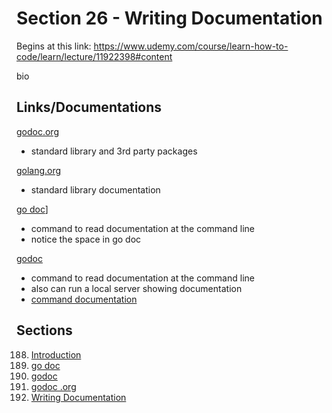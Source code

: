 # Section 26 - Writing Documentation

Begins at this link: https://www.udemy.com/course/learn-how-to-code/learn/lecture/11922398#content

bio

## Links/Documentations

[godoc.org](https://pkg.go.dev/?utm_source=godoc)
- standard library and 3rd party packages

[golang.org](https://go.dev/doc/)
- standard library documentation

[go doc](https://pkg.go.dev/cmd/go)]
- command to read documentation at the command line
- notice the space in go doc

[godoc](https://pkg.go.dev/golang.org/x/tools/cmd/godoc?utm_source=godoc)
- command to read documentation at the command line
- also can run a local server showing documentation
- [command documentation](https://go.dev/doc/cmd)

## Sections

188. [Introduction](https://github.com/ryanclove/LearningGoProgramming/blob/master/Lecture%20Sections/Section%2026%20Writing%20Documentation/Sec%2026.188/README.md)
189. [go doc](https://github.com/ryanclove/LearningGoProgramming/blob/master/Lecture%20Sections/Section%2026%20Writing%20Documentation/Sec%2026.189/README.md)
190. [godoc](https://github.com/ryanclove/LearningGoProgramming/blob/master/Lecture%20Sections/Section%2026%20Writing%20Documentation/Sec%2026.190/README.md)
191. [godoc .org](https://github.com/ryanclove/LearningGoProgramming/blob/master/Lecture%20Sections/Section%2026%20Writing%20Documentation/Sec%2026.191/README.md)
192. [Writing Documentation](https://github.com/ryanclove/LearningGoProgramming/blob/master/Lecture%20Sections/Section%2026%20Writing%20Documentation/Sec%2026.192/README.md)
